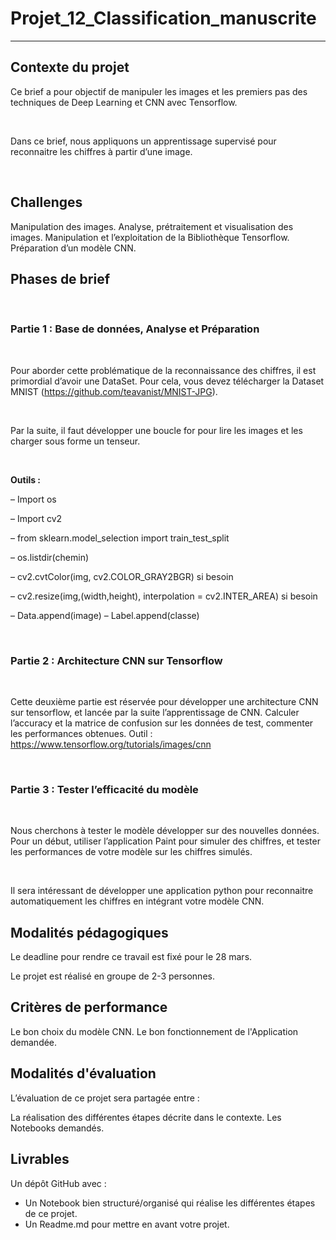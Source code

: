 # Projet_12_Classification_manuscrite
---

## Contexte du projet
Ce brief a pour objectif de manipuler les images et les premiers pas des techniques de Deep Learning et CNN avec Tensorflow.

​

Dans ce brief, nous appliquons un apprentissage supervisé pour reconnaitre les chiffres à partir d’une image.

​

## Challenges

Manipulation des images.
Analyse, prétraitement et visualisation des images.
Manipulation et l’exploitation de la Bibliothèque Tensorflow.
Préparation d’un modèle CNN.
​

## Phases de brief

​

### Partie 1 : Base de données, Analyse et Préparation

​

Pour aborder cette problématique de la reconnaissance des chiffres, il est primordial d’avoir une DataSet. Pour cela, vous devez télécharger la Dataset MNIST (https://github.com/teavanist/MNIST-JPG).

​

Par la suite, il faut développer une boucle for pour lire les images et les charger sous forme un tenseur.

​

**Outils :**

– Import os

– Import cv2

– from sklearn.model_selection import train_test_split

– os.listdir(chemin)

– cv2.cvtColor(img, cv2.COLOR_GRAY2BGR) si besoin

– cv2.resize(img,(width,height), interpolation = cv2.INTER_AREA) si besoin

– Data.append(image) – Label.append(classe)

​

### Partie 2 : Architecture CNN sur Tensorflow

​

Cette deuxième partie est réservée pour développer une architecture CNN sur tensorflow, et lancée par la suite l’apprentissage de CNN. Calculer l’accuracy et la matrice de confusion sur les données de test, commenter les performances obtenues. Outil : https://www.tensorflow.org/tutorials/images/cnn

​

### Partie 3 : Tester l’efficacité du modèle

​

Nous cherchons à tester le modèle développer sur des nouvelles données. Pour un début, utiliser l’application Paint pour simuler des chiffres, et tester les performances de votre modèle sur les chiffres simulés.

​

Il sera intéressant de développer une application python pour reconnaitre automatiquement les chiffres en intégrant votre modèle CNN.

## Modalités pédagogiques
Le deadline pour rendre ce travail est fixé pour le 28 mars.

Le projet est réalisé en groupe de 2-3 personnes.

## Critères de performance
Le bon choix du modèle CNN.
Le bon fonctionnement de l'Application demandée.

## Modalités d'évaluation
L’évaluation de ce projet sera partagée entre :

La réalisation des différentes étapes décrite dans le contexte.
Les Notebooks demandés.

## Livrables
Un dépôt GitHub avec :
-   Un Notebook bien structuré/organisé qui réalise les différentes étapes de ce projet.
-   Un Readme.md pour mettre en avant votre projet.
